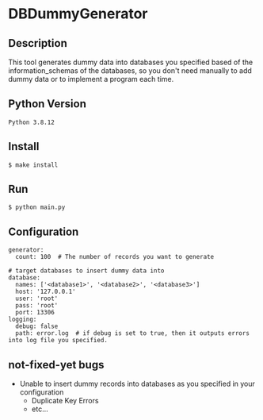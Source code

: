 # DBDummyGenerator
## Description
This tool generates dummy data into databases you specified based of the information_schemas of the databases,
so you don't need manually to add dummy data or to implement a program each time.

## Python Version
```
Python 3.8.12
```

## Install
```
$ make install
```

## Run
```
$ python main.py
```

## Configuration
```
generator:
  count: 100  # The number of records you want to generate

# target databases to insert dummy data into
database:
  names: ['<database1>', '<database2>', '<database3>']
  host: '127.0.0.1'
  user: 'root'
  pass: 'root'
  port: 13306
logging:
  debug: false
  path: error.log  # if debug is set to true, then it outputs errors into log file you specified.
```

## not-fixed-yet bugs
- Unable to insert dummy records into databases as you specified in your configuration
  - Duplicate Key Errors
  - etc...
